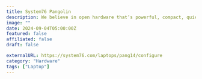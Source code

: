 ```yaml
---
title: System76 Pangolin
description: We believe in open hardware that’s powerful, compact, quiet, beautiful and upgradable—so we made it.
image: ""
date: 2024-09-04T05:00:00Z
featured: false
affiliated: false
draft: false

externalURL: https://system76.com/laptops/pang14/configure
category: "Hardware"
tags: ["Laptop"]
---
```

